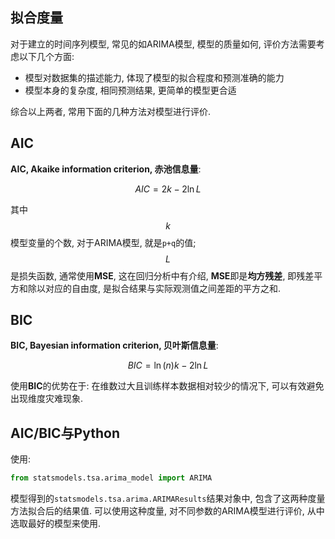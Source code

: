 ## 拟合度量

对于建立的时间序列模型, 常见的如ARIMA模型, 模型的质量如何, 评价方法需要考虑以下几个方面:

- 模型对数据集的描述能力, 体现了模型的拟合程度和预测准确的能力
- 模型本身的复杂度, 相同预测结果, 更简单的模型更合适

综合以上两者, 常用下面的几种方法对模型进行评价.

## AIC

**AIC, Akaike information criterion, 赤池信息量**:

$$AIC=2k-2\ln{L}$$

其中$$k$$模型变量的个数, 对于ARIMA模型, 就是`p+q`的值; $$L$$是损失函数, 通常使用**MSE**, 这在回归分析中有介绍, **MSE**即是**均方残差**, 即残差平方和除以对应的自由度, 是拟合结果与实际观测值之间差距的平方之和.

## BIC

**BIC, Bayesian information criterion, 贝叶斯信息量**:

$$BIC=\ln(n)k-2\ln{L}$$

使用**BIC**的优势在于: 在维数过大且训练样本数据相对较少的情况下, 可以有效避免出现维度灾难现象.

## AIC/BIC与Python

使用:

```python
from statsmodels.tsa.arima_model import ARIMA
```

模型得到的`statsmodels.tsa.arima.ARIMAResults`结果对象中, 包含了这两种度量方法拟合后的结果值. 可以使用这种度量, 对不同参数的ARIMA模型进行评价, 从中选取最好的模型来使用.

